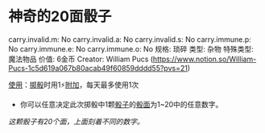# 神奇的20面骰子

carry.invalid.m: No
carry.invalid.a: No
carry.invalid.s: No
carry.immune.p: No
carry.immune.e: No
carry.immune.o: No
规格: 琐碎
类型: 杂物
特殊类型: 魔法物品
价值: 6金币
Creator: William Pucs (https://www.notion.so/William-Pucs-1c5d619a067b80acab49f60859dddd55?pvs=21)

<aside>

[使用](https://www.notion.so/1b3d619a067b80bbbbacd6817c707325?pvs=21)：[掷骰](https://www.notion.so/1b3d619a067b80f89c53e38483e535c4?pvs=21)时用1⚡️[附加](https://www.notion.so/1b3d619a067b808aba32f87c5cab4efb?pvs=21)，每天最多使用1次

- 你可以任意决定此次掷骰中1颗[骰子](https://www.notion.so/1b3d619a067b809a8af1c709238cdb0d?pvs=21)的[骰面](https://www.notion.so/1b3d619a067b80a0ab34fb7befb2c3d7?pvs=21)为1~20中的任意数字。
</aside>

*这颗骰子有20个面，上面刻着不同的数字。*